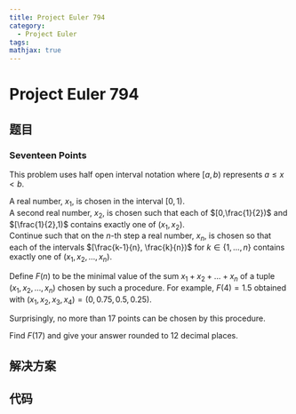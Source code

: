 ```yaml
---
title: Project Euler 794
category:
  - Project Euler
tags:
mathjax: true
---
```

<escape><!-- more --></escape>
    
# Project Euler 794
## 题目
### Seventeen Points


This problem uses half open interval notation where $[a,b)$ represents $a \le x < b$.

A real number, $x_1$, is chosen in the interval $[0,1)$.<br />
A second real number, $x_2$, is chosen such that each of $[0,\frac{1}{2})$ and $[\frac{1}{2},1)$ contains exactly one of $(x_1, x_2)$.<br />
Continue such that on the $n$-th step a real number, $x_n$, is chosen so that each of the intervals $[\frac{k-1}{n}, \frac{k}{n})$ for $k \in \{1, \dots, n\}$ contains exactly one of $(x_1, x_2, \dots, x_n)$.

Define $F(n)$ to be the minimal value of the sum $x_1 + x_2 + \dots + x_n$ of a tuple $(x_1, x_2, \dots, x_n)$ chosen by such a procedure. For example, $F(4) = 1.5$ obtained with $(x_1, x_2, x_3, x_4) = (0, 0.75, 0.5, 0.25)$.

Surprisingly, no more than $17$ points can be chosen by this procedure. 

Find $F(17)$ and give your answer rounded to 12 decimal places.


## 解决方案


## 代码


